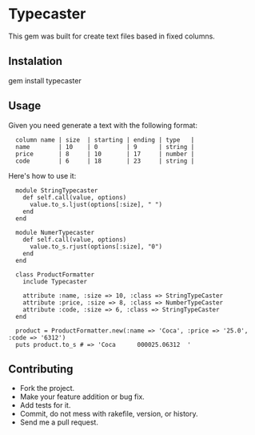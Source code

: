 # Typecaster

This gem was built for create text files based in fixed columns.

## Instalation

  gem install typecaster

## Usage

Given you need generate a text with the following format:
```
  column name | size  | starting | ending | type   |
  name        | 10    | 0        | 9      | string |
  price       | 8     | 10       | 17     | number |
  code        | 6     | 18       | 23     | string |
```
Here's how to use it:
```
  module StringTypecaster
    def self.call(value, options)
      value.to_s.ljust(options[:size], " ")
    end
  end

  module NumerTypecaster
    def self.call(value, options)
      value.to_s.rjust(options[:size], "0")
    end
  end

  class ProductFormatter
    include Typecaster

    attribute :name, :size => 10, :class => StringTypeCaster
    attribute :price, :size => 8, :class => NumberTypeCaster
    attribute :code, :size => 6, :class => StringTypeCaster
  end

  product = ProductFormatter.new(:name => 'Coca', :price => '25.0', :code => '6312')
  puts product.to_s # => 'Coca      000025.06312  '
```

## Contributing

* Fork the project.
* Make your feature addition or bug fix.
* Add tests for it.
* Commit, do not mess with rakefile, version, or history.
* Send me a pull request.
